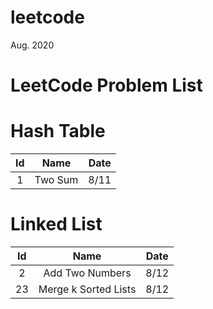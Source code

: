 # leetcode
Aug. 2020 

# LeetCode Problem List

# Hash Table

| Id | Name | Date |
|:---:| :------: | :----: |
| 1 | Two Sum | 8/11 |

# Linked List

| Id | Name | Date |
|:---:| :------: | :----: |
| 2 | Add Two Numbers | 8/12 |
| 23 | Merge k Sorted Lists | 8/12 |

